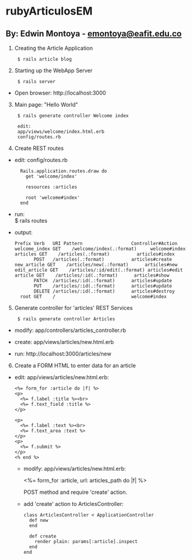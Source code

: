 # rubyArticulosEM
## By: Edwin Montoya - emontoya@eafit.edu.co

1. Creating the Article Application

        $ rails article blog

2. Starting up the WebApp Server

        $ rails server

* Open browser: http://localhost:3000

3. Main page: "Hello World"

        $ rails generate controller Welcome index

        edit:
        app/views/welcome/index.html.erb
        config/routes.rb

4. Create REST routes        

* edit: config/routes.rb

        Rails.application.routes.draw do
          get 'welcome/index'

          resources :articles

          root 'welcome#index'
        end

* run:    
          $ rails routes

* output:

      Prefix Verb   URI Pattern                  Controller#Action
      welcome_index GET    /welcome/index(.:format)     welcome#index
      articles GET    /articles(.:format)          articles#index
             POST   /articles(.:format)          articles#create
      new_article GET    /articles/new(.:format)      articles#new
      edit_article GET    /articles/:id/edit(.:format) articles#edit
      article GET    /articles/:id(.:format)      articles#show
             PATCH  /articles/:id(.:format)      articles#update
             PUT    /articles/:id(.:format)      articles#update
             DELETE /articles/:id(.:format)      articles#destroy
        root GET    /                            welcome#index

5. Generate controller for 'articles' REST Services

        $ rails generate controller Articles

* modify: app/controllers/articles_controller.rb
* create: app/views/articles/new.html.erb    

* run: http://localhost:3000/articles/new    

6. Create a FORM HTML to enter data for an article

* edit: app/views/articles/new.html.erb:

      <%= form_for :article do |f| %>
      <p>
        <%= f.label :title %><br>
        <%= f.text_field :title %>
      </p>

      <p>
        <%= f.label :text %><br>
        <%= f.text_area :text %>
      </p>
      <p>
        <%= f.submit %>
      </p>
      <% end %>

  * modify: app/views/articles/new.html.erb:

      <%= form_for :article, url: articles_path do |f| %>

      POST method and require 'create' action.

  * add 'create' action to ArticlesController:

        class ArticlesController < ApplicationController
          def new
          end

          def create
            render plain: params[:article].inspect
          end
        end      
